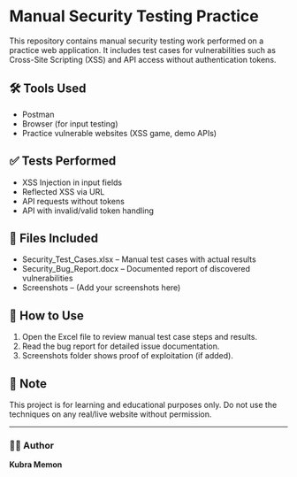 # Manual Security Testing Practice

This repository contains manual security testing work performed on a practice web application. It includes test cases for vulnerabilities such as Cross-Site Scripting (XSS) and API access without authentication tokens.

## 🛠️ Tools Used
- Postman
- Browser (for input testing)
- Practice vulnerable websites (XSS game, demo APIs)

## ✅ Tests Performed
- XSS Injection in input fields
- Reflected XSS via URL
- API requests without tokens
- API with invalid/valid token handling

## 📂 Files Included
- Security_Test_Cases.xlsx – Manual test cases with actual results
- Security_Bug_Report.docx – Documented report of discovered vulnerabilities
- Screenshots – (Add your screenshots here)

## 📌 How to Use
1. Open the Excel file to review manual test case steps and results.
2. Read the bug report for detailed issue documentation.
3. Screenshots folder shows proof of exploitation (if added).

## 🔐 Note
This project is for learning and educational purposes only. Do not use the techniques on any real/live website without permission.

---

### 👩‍💻 Author
**Kubra Memon**
